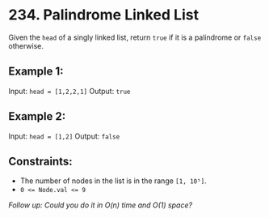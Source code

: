 # 234. Palindrome Linked List

Given the `head` of a singly linked list, return `true` if it is a 
palindrome or `false` otherwise.
 

## Example 1:

Input: `head = [1,2,2,1]`
Output: `true`

## Example 2:

Input: `head = [1,2]`
Output: `false`

## Constraints:

- The number of nodes in the list is in the range `[1, 10⁵]`.
- `0 <= Node.val <= 9`

*Follow up: Could you do it in O(n) time and O(1) space?*

